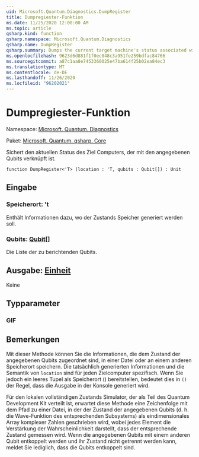 ```yaml
---
uid: Microsoft.Quantum.Diagnostics.DumpRegister
title: Dumpregiester-Funktion
ms.date: 11/25/2020 12:00:00 AM
ms.topic: article
qsharp.kind: function
qsharp.namespace: Microsoft.Quantum.Diagnostics
qsharp.name: DumpRegister
qsharp.summary: Dumps the current target machine's status associated with the given qubits.
ms.openlocfilehash: 9623d6d881f1f0ec048c3a951fe259bdfac84766
ms.sourcegitcommit: a87c1aa8e7453360025e47ba614f25b02ea84ec3
ms.translationtype: MT
ms.contentlocale: de-DE
ms.lasthandoff: 11/26/2020
ms.locfileid: "96202021"
---
```

# <a name="dumpregister-function"></a>Dumpregiester-Funktion

Namespace: [Microsoft. Quantum. Diagnostics](xref:Microsoft.Quantum.Diagnostics)

Paket: [Microsoft. Quantum. qsharp. Core](https://nuget.org/packages/Microsoft.Quantum.QSharp.Core)


Sichert den aktuellen Status des Ziel Computers, der mit den angegebenen Qubits verknüpft ist.

```qsharp
function DumpRegister<'T> (location : 'T, qubits : Qubit[]) : Unit
```


## <a name="input"></a>Eingabe

### <a name="location--t"></a>Speicherort: 't

Enthält Informationen dazu, wo der Zustands Speicher generiert werden soll.


### <a name="qubits--qubit"></a>Qubits: [Qubit](xref:microsoft.quantum.lang-ref.qubit)[]

Die Liste der zu berichtenden Qubits.



## <a name="output--unit"></a>Ausgabe: [Einheit](xref:microsoft.quantum.lang-ref.unit)

Keine

## <a name="type-parameters"></a>Typparameter

### <a name="t"></a>GIF



## <a name="remarks"></a>Bemerkungen

Mit dieser Methode können Sie die Informationen, die dem Zustand der angegebenen Qubits zugeordnet sind, in einer Datei oder an einem anderen Speicherort speichern.
Die tatsächlich generierten Informationen und die Semantik von `location` sind für jeden Zielcomputer spezifisch. Wenn Sie jedoch ein leeres Tupel als Speicherort () bereitstellen, bedeutet dies in `()` der Regel, dass die Ausgabe in der Konsole generiert wird.

Für den lokalen vollständigen Zustands Simulator, der als Teil des Quantum Development Kit verteilt ist, erwartet diese Methode eine Zeichenfolge mit dem Pfad zu einer Datei, in der der Zustand der angegebenen Qubits (d. h. die Wave-Funktion des entsprechenden Subsystems) als eindimensionales Array komplexer Zahlen geschrieben wird, wobei jedes Element die Verstärkung der Wahrscheinlichkeit darstellt, dass der entsprechende Zustand gemessen wird.
Wenn die angegebenen Qubits mit einem anderen Qubit entkoppelt werden und ihr Zustand nicht getrennt werden kann, meldet Sie lediglich, dass die Qubits entkoppelt sind.